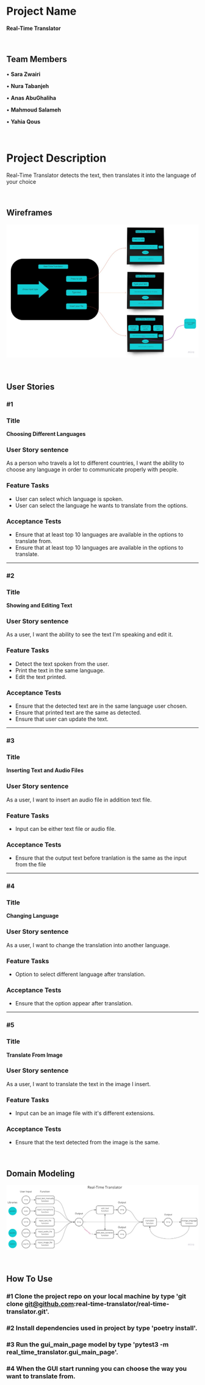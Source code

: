 # Project Name

**Real-Time Translator**

&nbsp;

## Team Members

• **Sara Zwairi**

• **Nura Tabanjeh**

• **Anas AbuGhaliha**

• **Mahmoud Salameh**

• **Yahia Qous**

&nbsp;

# Project Description

Real-Time Translator detects the text, then translates it into the language of your choice

&nbsp;

## Wireframes

![Wireframe](assets/images/Real-Time-Translator-Wireframe.jpg)

&nbsp;

## User Stories

### #1

### Title

**Choosing Different Languages**

### User Story sentence

As a person who travels a lot to different countries, I want the ability to choose any language in order to communicate properly with people.

### Feature Tasks

- User can select which language is spoken.
- User can select the language he wants to translate from the options.

### Acceptance Tests

- Ensure that at least top 10 languages are available in the options to translate from.
- Ensure that at least top 10 languages are available in the options to translate.

---

### #2

### Title

**Showing and Editing Text**

### User Story sentence

As a user, I want the ability to see the text I'm speaking and edit it.

### Feature Tasks

- Detect the text spoken from the user.
- Print the text in the same language.
- Edit the text printed.

### Acceptance Tests

- Ensure that the detected text are in the same language user chosen.
- Ensure that printed text are the same as detected.
- Ensure that user can update the text.

---

### #3

### Title

**Inserting Text and Audio Files**

### User Story sentence

As a user, I want to insert an audio file in addition text file.

### Feature Tasks

- Input can be either text file or audio file.

### Acceptance Tests

- Ensure that the output text before tranlation is the same as the input from the file

---

### #4

### Title

**Changing Language**

### User Story sentence

As a user, I want to change the translation into another language.

### Feature Tasks

- Option to select different language after translation.

### Acceptance Tests

- Ensure that the option appear after translation.

---

### #5

### Title

**Translate From Image**

### User Story sentence

As a user, I want to translate the text in the image I insert.

### Feature Tasks

- Input can be an image file with it's different extensions.

### Acceptance Tests

- Ensure that the text detected from the image is the same.

&nbsp;

## Domain Modeling

![Domain](assets/images/Real-Time-Translator-Domain.jpg)

&nbsp;

## How To Use

### #1 Clone the project repo on your local machine by type '**git clone git@github.com:real-time-translator/real-time-translator.git**'.

### #2 Install dependencies used in project by type '**poetry install**'.

### #3 Run the gui_main_page model by type '**pytest3 -m real_time_translator.gui_main_page**'.

### #4 When the GUI start running you can choose the way you want to translate from.
